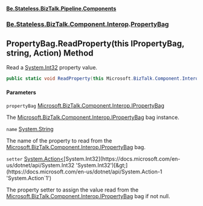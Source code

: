 #### [Be.Stateless.BizTalk.Pipeline.Components](README.md 'README')
### [Be.Stateless.BizTalk.Component.Interop](Be.Stateless.BizTalk.Component.Interop.md 'Be.Stateless.BizTalk.Component.Interop').[PropertyBag](PropertyBag.md 'Be.Stateless.BizTalk.Component.Interop.PropertyBag')

## PropertyBag.ReadProperty(this IPropertyBag, string, Action<int>) Method

Read a [System.Int32](https://docs.microsoft.com/en-us/dotnet/api/System.Int32 'System.Int32') property value.

```csharp
public static void ReadProperty(this Microsoft.BizTalk.Component.Interop.IPropertyBag propertyBag, string name, System.Action<int> setter);
```
#### Parameters

<a name='Be.Stateless.BizTalk.Component.Interop.PropertyBag.ReadProperty(thisMicrosoft.BizTalk.Component.Interop.IPropertyBag,string,System.Action_int_).propertyBag'></a>

`propertyBag` [Microsoft.BizTalk.Component.Interop.IPropertyBag](https://docs.microsoft.com/en-us/dotnet/api/Microsoft.BizTalk.Component.Interop.IPropertyBag 'Microsoft.BizTalk.Component.Interop.IPropertyBag')

The [Microsoft.BizTalk.Component.Interop.IPropertyBag](https://docs.microsoft.com/en-us/dotnet/api/Microsoft.BizTalk.Component.Interop.IPropertyBag 'Microsoft.BizTalk.Component.Interop.IPropertyBag') bag instance.

<a name='Be.Stateless.BizTalk.Component.Interop.PropertyBag.ReadProperty(thisMicrosoft.BizTalk.Component.Interop.IPropertyBag,string,System.Action_int_).name'></a>

`name` [System.String](https://docs.microsoft.com/en-us/dotnet/api/System.String 'System.String')

The name of the property to read from the [Microsoft.BizTalk.Component.Interop.IPropertyBag](https://docs.microsoft.com/en-us/dotnet/api/Microsoft.BizTalk.Component.Interop.IPropertyBag 'Microsoft.BizTalk.Component.Interop.IPropertyBag') bag.

<a name='Be.Stateless.BizTalk.Component.Interop.PropertyBag.ReadProperty(thisMicrosoft.BizTalk.Component.Interop.IPropertyBag,string,System.Action_int_).setter'></a>

`setter` [System.Action&lt;](https://docs.microsoft.com/en-us/dotnet/api/System.Action-1 'System.Action`1')[System.Int32](https://docs.microsoft.com/en-us/dotnet/api/System.Int32 'System.Int32')[&gt;](https://docs.microsoft.com/en-us/dotnet/api/System.Action-1 'System.Action`1')

The property setter to assign the value read from the [Microsoft.BizTalk.Component.Interop.IPropertyBag](https://docs.microsoft.com/en-us/dotnet/api/Microsoft.BizTalk.Component.Interop.IPropertyBag 'Microsoft.BizTalk.Component.Interop.IPropertyBag') bag if not null.